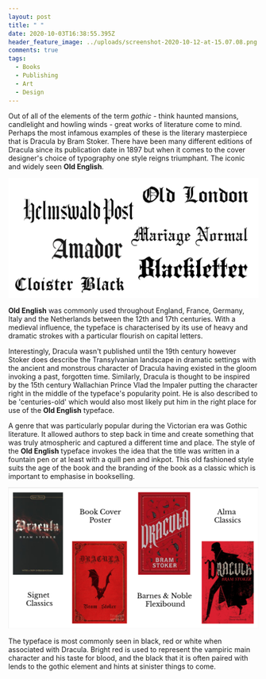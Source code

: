 ```yaml
---
layout: post
title: " "
date: 2020-10-03T16:38:55.395Z
header_feature_image: ../uploads/screenshot-2020-10-12-at-15.07.08.png
comments: true
tags:
  - Books
  - Publishing
  - Art
  - Design
---
```

Out of all of the elements of the term *gothic* - think haunted mansions, candlelight and howling winds - great works of literature come to mind. Perhaps the most infamous examples of these is the literary masterpiece that is Dracula by Bram Stoker. There have been many different editions of Dracula since its publication date in 1897 but when it comes to the cover designer's choice of typography one style reigns triumphant. The iconic and widely seen **Old English**.

![Examples of fonts within the Old English family](../uploads/screenshot-2020-10-04-at-13.21.25.png "Examples of fonts within the Old English family")

**Old English** was commonly used throughout England, France, Germany, Italy and the Netherlands between the 12th and 17th centuries. With a medieval influence, the typeface is characterised by its use of heavy and dramatic strokes with a particular flourish on capital letters. 

Interestingly, Dracula wasn't published until the 19th century however Stoker does describe the Transylvanian landscape in dramatic settings with the ancient and monstrous character of Dracula having existed in the gloom invoking a past, forgotten time. Similarly, Dracula is thought to be inspired by the 15th century Wallachian Prince Vlad the Impaler putting the character right in the middle of the typeface's popularity point. He is also described to be 'centuries-old' which would also most likely put him in the right place for use of the **Old English** typeface.

A genre that was particularly popular during the Victorian era was Gothic literature. It allowed authors to step back in time and create something that was truly atmospheric and captured a different time and place. The style of the **Old English** typeface invokes the idea that the title was written in a fountain pen or at least with a quill pen and inkpot. This old fashioned style suits the age of the book and the branding of the book as a classic which is important to emphasise in bookselling.

![Some different editions of Dracula by Bram Stoker](../uploads/screenshot-2020-10-04-at-14.09.04.png "Some different editions of Dracula by Bram Stoker")

The typeface is most commonly seen in black, red or white when associated with Dracula. Bright red is used to represent the vampiric main character and his taste for blood, and the black that it is often paired with lends to the gothic element and hints at sinister things to come.